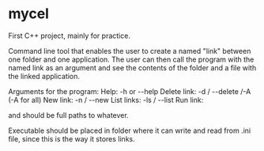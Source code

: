 # mycel

First C++ project, mainly for practice.

Command line tool that enables the user to create a named "link" between one folder and one application. 
The user can then call the program with the named link as an argument and see the contents of the folder and a file with the linked application.

Arguments for the program:
Help: -h or --help
Delete link: -d / --delete <name>/-A (-A for all)
New link: -n / --new <name> <app> <folder>
List links: -ls / --list
Run link: <name>

<app> and <folder> should be full paths to whatever.

Executable should be placed in folder where it can write and read from .ini file, since this is the way it stores links.

